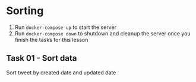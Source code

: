 # Sorting

1. Run `docker-compose up` to start the server
2. Run `docker-compose down` to shutdown and cleanup the server once you finish the tasks for this lesson

## Task 01 - Sort data

Sort tweet by created date and updated date
